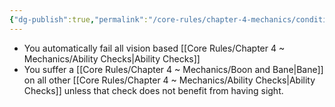 ```yaml
---
{"dg-publish":true,"permalink":"/core-rules/chapter-4-mechanics/condition-list/blinded/"}
---
```


- You automatically fail all vision based [[Core Rules/Chapter 4 ~ Mechanics/Ability Checks\|Ability Checks]]
- You suffer a [[Core Rules/Chapter 4 ~ Mechanics/Boon and Bane\|Bane]] on all other [[Core Rules/Chapter 4 ~ Mechanics/Ability Checks\|Ability Checks]] unless that check does not benefit from having sight.